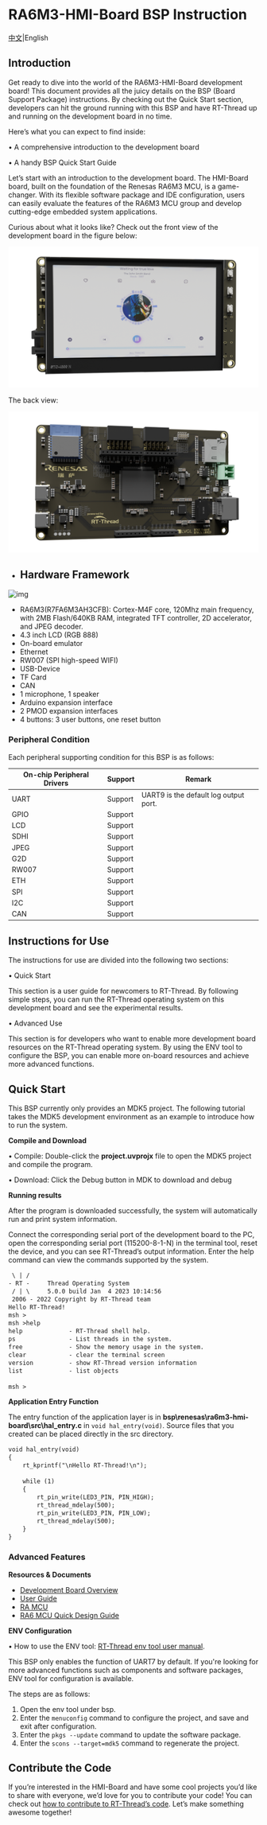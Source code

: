 # RA6M3-HMI-Board BSP Instruction

[中文](README_ZH.md)|English

## Introduction

Get ready to dive into the world of the RA6M3-HMI-Board development board! This document provides all the juicy details on the BSP (Board Support Package) instructions. By checking out the Quick Start section, developers can hit the ground running with this BSP and have RT-Thread up and running on the development board in no time.

Here’s what you can expect to find inside:

• A comprehensive introduction to the development board 

• A handy BSP Quick Start Guide

Let’s start with an introduction to the development board. The HMI-Board board, built on the foundation of the Renesas RA6M3 MCU, is a game-changer. With its flexible software package and IDE configuration, users can easily evaluate the features of the RA6M3 MCU group and develop cutting-edge embedded system applications.

Curious about what it looks like? Check out the front view of the development board in the figure below:

![](docs/picture/front.png)

The back view:

![](docs/picture/back.png)

- ## Hardware Framework

![img](https://miro.medium.com/v2/resize:fit:963/1*mogBeXeySQY9O4rFbPhy8g.png)

  - RA6M3(R7FA6M3AH3CFB): Cortex-M4F core, 120Mhz main frequency, with 2MB Flash/640KB RAM, integrated TFT controller, 2D accelerator, and JPEG decoder.
  - 4.3 inch LCD (RGB 888)
  - On-board emulator
  - Ethernet
  - RW007 (SPI high-speed WIFI)
  - USB-Device
  - TF Card
  - CAN
  - 1 microphone, 1 speaker
  - Arduino expansion interface
  - 2 PMOD expansion interfaces
  - 4 buttons: 3 user buttons, one reset button



### Peripheral Condition

Each peripheral supporting condition for this BSP is as follows:

| **On-chip Peripheral Drivers** | **Support** | Remark                                |
| ------------------------------ | ----------- | ------------------------------------- |
| UART                           | Support     | UART9 is the default log output port. |
| GPIO                           | Support     |                                       |
| LCD                            | Support     |                                       |
| SDHI                           | Support     |                                       |
| JPEG                           | Support     |                                       |
| G2D                            | Support     |                                       |
| RW007                          | Support     |                                       |
| ETH                            | Support     |                                       |
| SPI                            | Support     |                                       |
| I2C                            | Support     |                                       |
| CAN                            | Support     |                                       |

## Instructions for Use 

The instructions for use are divided into the following two sections:

• Quick Start

This section is a user guide for newcomers to RT-Thread. By following simple steps, you can run the RT-Thread operating system on this development board and see the experimental results. 

• Advanced Use

This section is for developers who want to enable more development board resources on the RT-Thread operating system. By using the ENV tool to configure the BSP, you can enable more on-board resources and achieve more advanced functions.

## Quick Start 

This BSP currently only provides an MDK5 project. The following tutorial takes the MDK5 development environment as an example to introduce how to run the system.

**Compile and Download**

• Compile: Double-click the **project.uvprojx** file to open the MDK5 project and compile the program. 

• Download: Click the Debug button in MDK to download and debug 

**Running results**

After the program is downloaded successfully, the system will automatically run and print system information.

Connect the corresponding serial port of the development board to the PC, open the corresponding serial port (115200-8-1-N) in the terminal tool, reset the device, and you can see RT-Thread’s output information. Enter the help command can view the commands supported by the system.

```
 \ | /
- RT -     Thread Operating System
 / | \     5.0.0 build Jan  4 2023 10:14:56
 2006 - 2022 Copyright by RT-Thread team
Hello RT-Thread!
msh >
msh >help
help             - RT-Thread shell help.
ps               - List threads in the system.
free             - Show the memory usage in the system.
clear            - clear the terminal screen
version          - show RT-Thread version information
list             - list objects

msh > 
```

**Application Entry Function**

The entry function of the application layer is in **bsp\renesas\ra6m3-hmi-board\src\hal_entry.c** in `void hal_entry(void)`. Source files that you created can be placed directly in the src directory.

```
void hal_entry(void)
{
    rt_kprintf("\nHello RT-Thread!\n");

    while (1)
    {
        rt_pin_write(LED3_PIN, PIN_HIGH);
        rt_thread_mdelay(500);
        rt_pin_write(LED3_PIN, PIN_LOW);
        rt_thread_mdelay(500);
    }
}
```

### Advanced Features

**Resources & Documents**

- [Development Board Overview](https://www.renesas.com/us/en/products/microcontrollers-microprocessors/ra-cortex-m-mcus/cpk-ra6m4-evaluation-board#overview)
- [User Guide](https://www2.renesas.cn/cn/zh/document/mah/1527156?language=zh&r=1527191)
- [RA MCU](https://www.renesas.com/us/en/document/gde/1520091)
- [RA6 MCU Quick Design Guide](https://www.renesas.com/us/en/document/apn/ra6-quick-design-guide)

**ENV Configuration**

• How to use the ENV tool: [RT-Thread env tool user manual](https://www.rt-thread.io/document/site/programming-manual/env/env/). 

This BSP only enables the function of UART7 by default. If you're looking for more advanced functions such as components and software packages, ENV tool for configuration is available.

The steps are as follows:

1. Open the env tool under bsp.
2. Enter the `menuconfig` command to configure the project, and save and exit after configuration.
3. Enter the `pkgs --update` command to update the software package.
4. Enter the `scons --target=mdk5` command to regenerate the project.

## Contribute the Code

If you’re interested in the HMI-Board and have some cool projects you’d like to share with everyone, we’d love for you to contribute your code! You can check out [how to contribute to RT-Thread’s code](https://www.rt-thread.io/contribution.html). Let’s make something awesome together!